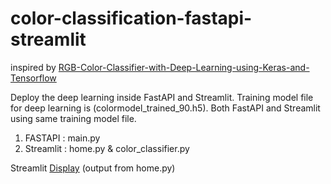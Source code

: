 # color-classification-fastapi-streamlit
inspired by [RGB-Color-Classifier-with-Deep-Learning-using-Keras-and-Tensorflow](https://github.com/AjinkyaChavan9/RGB-Color-Classifier-with-Deep-Learning-using-Keras-and-Tensorflow.git)

Deploy the deep learning inside FastAPI and Streamlit.
Training model file for deep learning is (colormodel_trained_90.h5). 
Both FastAPI and Streamlit using same training model file.
1. FASTAPI : main.py
2. Streamlit : home.py & color_classifier.py 

Streamlit [Display](https://share.streamlit.io/0732sta/color-classification-fastapi-streamlit/home.py) (output from home.py) 
